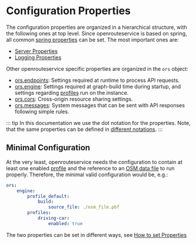 # Configuration Properties

The configuration properties are organized in a hierarchical structure,
with the following ones at top level.
Since openrouteservice is based on spring,
all
common [spring properties](https://docs.spring.io/spring-boot/docs/current/reference/html/application-properties.html)
can be set.
The most important ones are:

* [Server Properties](server.md)
* [Logging Properties](logging.md)

Other openrouteservice specific properties are organized in the `ors` object:

* [ors.endpoints](endpoints/index.md): Settings required at runtime to process API requests.
* [ors.engine](engine/index.md): Settings required at graph-build time during startup, and settings
  regarding [profiles](engine/profiles/) run on the instance.
* [ors.cors](cors/index.md): Cross-origin resource sharing settings.
* [ors.messages](messages/index.md): System messages that can be sent with API responses following simple rules.

::: tip
In this documentation we use the dot notation for the properties.
Note, that the same properties can be defined in [different notations](how-to-set-properties.md#different-notations).
:::

## Minimal Configuration

At the very least, openrouteservice needs the configuration to contain at least one
enabled [profile](engine/profiles/profiles.md) and the
reference to an [OSM data file](../data.md#osm-data) to run properly. Therefore, the minimal valid configuration
would be, e.g.:

```yaml
ors:
    engine:
        profile_default:
            build:
                source_file: ./osm_file.pbf
        profiles:
            driving-car:
                enabled: true
```

The two properties can be set in different ways, see [How to set Properties](how-to-set-properties.md)